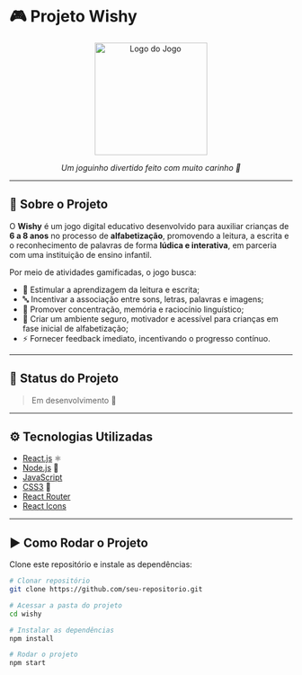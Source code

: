 # 🎮 Projeto Wishy 

<div align="center">
  <img src="../../assets/imagens/Logo_Sem_Fundo.png" alt="Logo do Jogo" width="200"/>
  <p><i>Um joguinho divertido feito com muito carinho 💖</i></p>
</div>

---

## 📖 Sobre o Projeto
O **Wishy** é um jogo digital educativo desenvolvido para auxiliar crianças de **6 a 8 anos** no processo de **alfabetização**, 
promovendo a leitura, a escrita e o reconhecimento de palavras de forma **lúdica e interativa**, em parceria com uma instituição de ensino infantil.  

Por meio de atividades gamificadas, o jogo busca:  
- 📖 Estimular a aprendizagem da leitura e escrita;  
- 🔤 Incentivar a associação entre sons, letras, palavras e imagens;  
- 🧠 Promover concentração, memória e raciocínio linguístico;  
- 🌈 Criar um ambiente seguro, motivador e acessível para crianças em fase inicial de alfabetização;  
- ⚡ Fornecer feedback imediato, incentivando o progresso contínuo.  

---

## 🚧 Status do Projeto
> Em desenvolvimento 🚀

---

## ⚙️ Tecnologias Utilizadas
- [React.js](https://react.dev/) ⚛️  
- [Node.js](https://nodejs.org/) 🌱  
- [JavaScript](https://developer.mozilla.org/pt-BR/docs/Web/JavaScript)  
- [CSS3](https://developer.mozilla.org/pt-BR/docs/Web/CSS) 🎨  
- [React Router](https://reactrouter.com/)  
- [React Icons](https://react-icons.github.io/react-icons/)  

---

## ▶️ Como Rodar o Projeto

Clone este repositório e instale as dependências:

```bash
# Clonar repositório
git clone https://github.com/seu-repositorio.git

# Acessar a pasta do projeto
cd wishy

# Instalar as dependências
npm install

# Rodar o projeto
npm start
